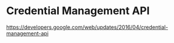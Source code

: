 # Credential Management API

<credentials />

https://developers.google.com/web/updates/2016/04/credential-management-api
